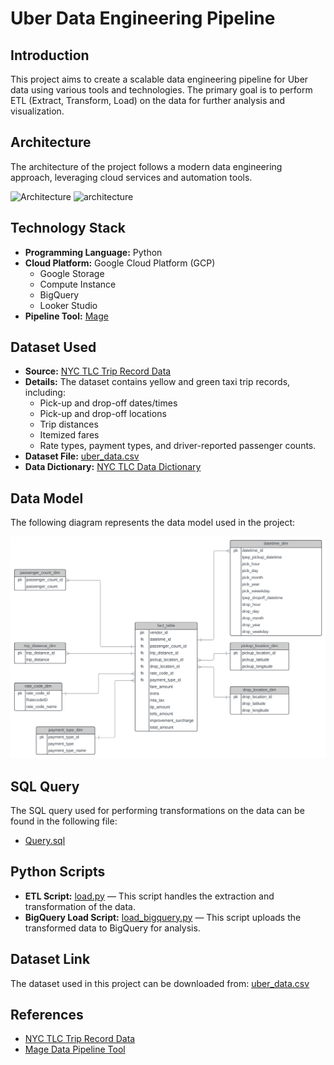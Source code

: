 # Uber Data Engineering Pipeline

## Introduction
This project aims to create a scalable data engineering pipeline for Uber data using various tools and technologies. The primary goal is to perform ETL (Extract, Transform, Load) on the data for further analysis and visualization.

## Architecture
The architecture of the project follows a modern data engineering approach, leveraging cloud services and automation tools.

![Architecture]()
![architecture](https://github.com/user-attachments/assets/cfecc8f2-955f-46ab-8f22-2ebf5c88e6a1)

## Technology Stack
- **Programming Language:** Python
- **Cloud Platform:** Google Cloud Platform (GCP)
  - Google Storage
  - Compute Instance
  - BigQuery
  - Looker Studio
- **Pipeline Tool:** [Mage](https://www.mage.ai/)

## Dataset Used
- **Source:** [NYC TLC Trip Record Data](https://www.nyc.gov/site/tlc/about/tlc-trip-record-data.page)
- **Details:** The dataset contains yellow and green taxi trip records, including:
  - Pick-up and drop-off dates/times
  - Pick-up and drop-off locations
  - Trip distances
  - Itemized fares
  - Rate types, payment types, and driver-reported passenger counts.
- **Dataset File:** [uber_data.csv](./uber_data.csv)
- **Data Dictionary:** [NYC TLC Data Dictionary](https://www.nyc.gov/assets/tlc/downloads/pdf/data_dictionary_trip_records_yellow.pdf)

## Data Model
The following diagram represents the data model used in the project:

![Data Model](Uber%20Data%20Model%20(1).svg)

## SQL Query
The SQL query used for performing transformations on the data can be found in the following file:

- [Query.sql](./Query.sql)

## Python Scripts
- **ETL Script:** [load.py](./load.py) — This script handles the extraction and transformation of the data.
- **BigQuery Load Script:** [load_bigquery.py](./load_bigquery.py) — This script uploads the transformed data to BigQuery for analysis.

## Dataset Link
The dataset used in this project can be downloaded from: [uber_data.csv](./data/uber_data.csv)

## References
- [NYC TLC Trip Record Data](https://www.nyc.gov/site/tlc/about/tlc-trip-record-data.page)
- [Mage Data Pipeline Tool](https://www.mage.ai/)


